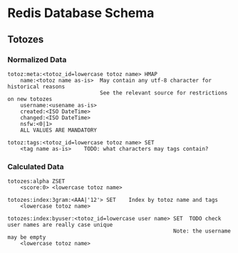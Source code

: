 # Redis Database Schema

## Totozes

### Normalized Data

    totoz:meta:<totoz_id=lowercase totoz name> HMAP
        name:<totoz name as-is>  May contain any utf-8 character for historical reasons
                                 See the relevant source for restrictions on new totozes
        username:<usename as-is>
        created:<ISO DateTime>
        changed:<ISO DateTime>
        nsfw:<0|1>
        ALL VALUES ARE MANDATORY
    
    totoz:tags:<totoz_id=lowercase totoz name> SET
        <tag name as-is>    TODO: what characters may tags contain?

### Calculated Data

    totozes:alpha ZSET
        <score:0> <lowercase totoz name>
    
    totozes:index:3gram:<AAA|'12'> SET    Index by totoz name and tags
        <lowercase totoz name>
    
    totozes:index:byuser:<totoz_id=lowercase user name> SET  TODO check user names are really case unique
                                                        Note: the username may be empty
        <lowercase totoz name>
